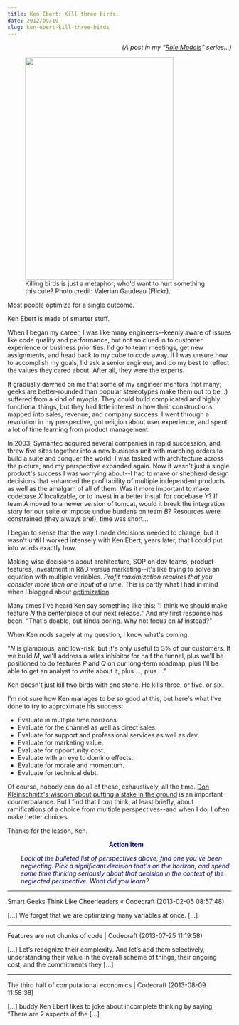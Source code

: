 ```yaml
---
title: Ken Ebert: Kill three birds.
date: 2012/09/19
slug: ken-ebert-kill-three-birds
---
```


<p style="text-align:right;"><em>(A post in my “<a href="/category/role-models/">Role Models</a>” series…)</em></p>


<figure><img title="three birds" src="http://farm4.staticflickr.com/3074/2964654279_301b98257f.jpg" alt="" width="333" height="500" /><figcaption>Killing birds is just a metaphor; who'd want to hurt something this cute? Photo credit: Valerian Gaudeau (Flickr).</figcaption></figure>

Most people optimize for a single outcome.

Ken Ebert is made of smarter stuff.

When I began my career, I was like many engineers--keenly aware of issues like code quality and performance, but not so clued in to customer experience or business priorities. I'd go to team meetings, get new assignments, and head back to my cube to code away. If I was unsure how to accomplish my goals, I'd ask a senior engineer, and do my best to reflect the values they cared about. After all, they were the experts.

It gradually dawned on me that some of my engineer mentors (not many; geeks are better-rounded than popular stereotypes make them out to be...) suffered from a kind of myopia. They could build complicated and highly functional things, but they had little interest in how their constructions mapped into sales, revenue, and company success. I went through a revolution in my perspective, got religion about user experience, and spent a lot of time learning from product management.

In 2003, Symantec acquired several companies in rapid succession, and threw five sites together into a new business unit with marching orders to build a suite and conquer the world. I was tasked with architecture across the picture, and my perspective expanded again. Now it wasn't just a single product's success I was worrying about--I had to make or shepherd design decisions that enhanced the profitability of multiple independent products as well as the amalgam of all of them. Was it more important to make codebase <em>X</em> localizable, or to invest in a better install for codebase <em>Y</em>? If team <em>A</em> moved to a newer version of tomcat, would it break the integration story for our suite or impose undue burdens on team <em>B</em>? Resources were constrained (they always are!), time was short...

I began to sense that the way I made decisions needed to change, but it wasn't until I worked intensely with Ken Ebert, years later, that I could put into words exactly how.

Making wise decisions about architecture, SOP on dev teams, product features, investment in R&D versus marketing--it's like trying to solve an equation with multiple variables. <em>Profit maximization requires that you consider more than one input at a time. </em>This is partly what I had in mind when I blogged about <a title="Good Code Is Balanced" href="good-code-is-optimized.md">optimization</a>.

Many times I've heard Ken say something like this: "I think we should make feature <em>N</em> the centerpiece of our next release." And my first response has been, "That's doable, but kinda boring. Why not focus on <em>M</em> instead?"

When Ken nods sagely at my question, I know what's coming.

"<em>N</em> is glamorous, and low-risk, but it's only useful to 3% of our customers. If we build <em>M</em>, we'll address a sales inhibitor for half the funnel, plus we'll be positioned to do features <em>P</em> and <em>Q</em> on our long-term roadmap, plus I'll be able to get an analyst to write about it, plus ..., plus ..."

Ken doesn't just kill two birds with one stone. He kills three, or five, or six.

I'm not sure how Ken manages to be so good at this, but here's what I've done to try to approximate his success:
<ul>
	<li>Evaluate in multiple time horizons.</li>
	<li>Evaluate for the channel as well as direct sales.</li>
	<li>Evaluate for support and professional services as well as dev.</li>
	<li>Evaluate for marketing value.</li>
	<li>Evaluate for opportunity cost.</li>
	<li>Evaluate with an eye to domino effects.</li>
	<li>Evaluate for morale and momentum.</li>
	<li>Evaluate for technical debt.</li>
</ul>
Of course, nobody can do all of these, exhaustively, all the time. <a title="Don Kleinschnitz: Put a stake in the ground." href="don-kleinschnitz-stake.md">Don Kleinschnitz's wisdom about putting a stake in the ground</a> is an important counterbalance. But I find that I <em>can</em> think, at least briefly, about ramifications of a choice from multiple perspectives--and when I do, I often make better choices.

Thanks for the lesson, Ken.
<p style="padding-left:30px;text-align:center;"><strong><span style="color:#000080;">Action Item</span></strong></p>
<p style="padding-left:30px;"><em><span style="color:#000080;">Look at the bulleted list of perspectives above; find one you've been neglecting. Pick a significant decision that's on the horizon, and spend some time thinking seriously about that decision in the context of the neglected perspective. What did you learn?</span></em></p>

---

Smart Geeks Think Like Cheerleaders &laquo; Codecraft (2013-02-05 08:57:48)

[...] We forget that we are optimizing many variables at once. [...]

---

Features are not chunks of code | Codecraft (2013-07-25 11:19:58)

[…] Let’s recognize their complexity. And let’s add them selectively, understanding their value in the overall scheme of things, their ongoing cost, and the commitments they […]

---

The third half of computational economics | Codecraft (2013-08-09 11:58:38)

[…] buddy Ken Ebert likes to joke about incomplete thinking by saying, “There are 2 aspects of the […]